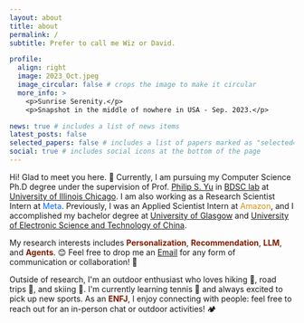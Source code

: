 ```yaml
---
layout: about
title: about
permalink: /
subtitle: Prefer to call me Wiz or David.

profile:
  align: right
  image: 2023_Oct.jpeg
  image_circular: false # crops the image to make it circular
  more_info: >
    <p>Sunrise Serenity.</p>
    <p>Snapshot in the middle of nowhere in USA - Sep. 2023.</p>

news: true # includes a list of news items
latest_posts: false
selected_papers: false # includes a list of papers marked as "selected={true}"
social: true # includes social icons at the bottom of the page
---
```


Hi! Glad to meet you here. :wave: Currently, I am pursuing my Computer Science Ph.D degree under the supervision of Prof. [Philip S. Yu](https://scholar.google.com/citations?user=D0lL1r0AAAAJ) in [BDSC lab](https://bdsc-uic.github.io/people.html) at [University of Illinois Chicago](https://www.uic.edu/). I am also working as a Research Scientist Intern at <span style="color: #0866FF"><i class="fab fa-meta"></i> Meta</span>. Previously, I was an Applied Scientist Intern at <span style="color:rgb(227, 142, 14)"><i class="fab fa-amazon"></i> Amazon</span>, and I accomplished my bachelor degree at [University of Glasgow](https://www.gla.ac.uk/) and [University of Electronic Science and Technology of China](https://en.uestc.edu.cn/).

My research interests includes <span style="color:rgb(128, 28, 0)">**Personalization**</span>, <span style="color:rgb(128, 28, 0)">**Recommendation**</span>, <span style="color:rgb(128, 28, 0)">**LLM**</span>, and <span style="color:rgb(128, 28, 0)">**Agents**</span>. :blush: Feel free to drop me an [Email](mailto:wzhan42@uic.edu) for any form of communication or collaboration! :handshake:

Outside of research, I'm an outdoor enthusiast who loves hiking :hiking_boot:, road trips :triangular_flag_on_post:, and skiing :ski:. I'm currently learning tennis :tennis: and always excited to pick up new sports. As an <span style="color:rgb(128, 28, 0)">**ENFJ**</span>, I enjoy connecting with people: feel free to reach out for an in-person chat or outdoor activities! :camping:



